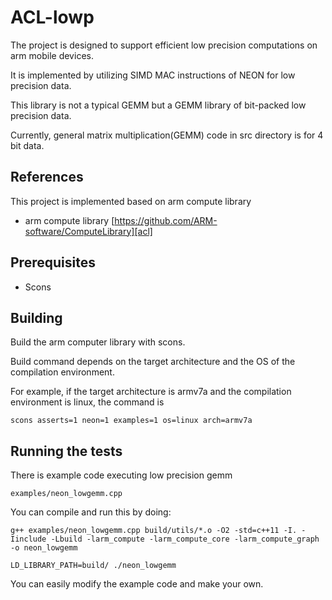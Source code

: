 # ACL-lowp
The project is designed to support efficient low precision computations on arm mobile devices.

It is implemented by utilizing SIMD MAC instructions of NEON for low precision data.

This library is not a typical GEMM but a GEMM library of bit-packed low precision data.

Currently, general matrix multiplication(GEMM) code in src directory is for 4 bit data.

## References
This project is implemented based on arm compute library

* arm compute library  [https://github.com/ARM-software/ComputeLibrary][acl]

## Prerequisites
* Scons

## Building
Build the arm computer library with scons.

Build command depends on the target architecture and the OS of the compilation environment.

For example, if the target architecture is armv7a and the compilation environment is linux, the command is

```
scons asserts=1 neon=1 examples=1 os=linux arch=armv7a
```

## Running the tests
There is example code executing low precision gemm

```
examples/neon_lowgemm.cpp
```

You can compile and run this by doing:

```
g++ examples/neon_lowgemm.cpp build/utils/*.o -O2 -std=c++11 -I. -Iinclude -Lbuild -larm_compute -larm_compute_core -larm_compute_graph -o neon_lowgemm
```
```
LD_LIBRARY_PATH=build/ ./neon_lowgemm
```

You can easily modify the example code and make your own.

[acl]:https://github.com/ARM-software/ComputeLibrary
